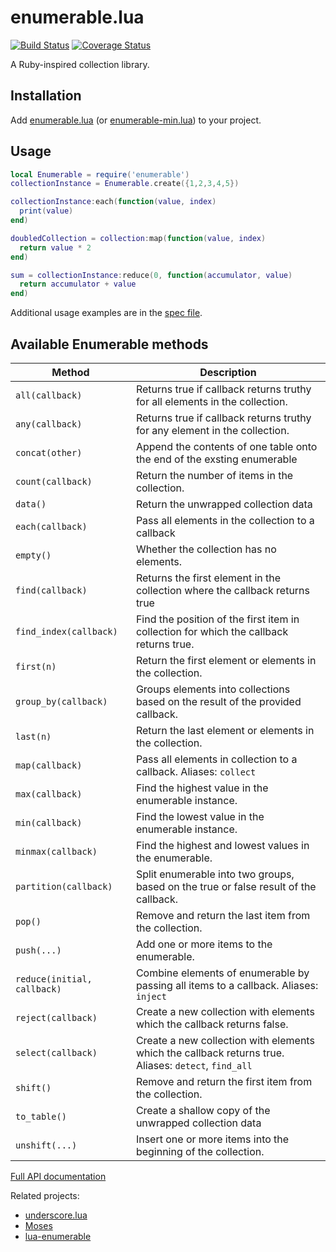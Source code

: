 # enumerable.lua

[![Build Status](https://travis-ci.org/Billiam/enumerable.lua.svg)](https://travis-ci.org/Billiam/enumerable.lua)
[![Coverage Status](https://coveralls.io/repos/Billiam/enumerable.lua/badge.svg)](https://coveralls.io/r/Billiam/enumerable.lua)

A Ruby-inspired collection library.

## Installation

Add [enumerable.lua](enumerable.lua) (or [enumerable-min.lua](enumerable-min.lua)) to your project.

## Usage

```lua
local Enumerable = require('enumerable')
collectionInstance = Enumerable.create({1,2,3,4,5})

collectionInstance:each(function(value, index)
  print(value)
end)

doubledCollection = collection:map(function(value, index)
  return value * 2
end)

sum = collectionInstance:reduce(0, function(accumulator, value)
  return accumulator + value
end)
```

Additional usage examples are in the [spec file](spec/enumerable_spec.lua).

## Available Enumerable methods

Method | Description
-------------|--------------
`all(callback)` | Returns true if callback returns truthy for all elements in the collection.
`any(callback)` | Returns true if callback returns truthy for any element in the collection.
`concat(other)` | Append the contents of one table onto the end of the exsting enumerable
`count(callback)` | Return the number of items in the collection.
`data()` | Return the unwrapped collection data
`each(callback)` | Pass all elements in the collection to a callback
`empty()` | Whether the collection has no elements.
`find(callback)` | Returns the first element in the collection where the callback returns true
`find_index(callback)` | Find the position of the first item in collection for which the callback returns true.
`first(n)` | Return the first element or elements in the collection.
`group_by(callback)` | Groups elements into collections based on the result of the provided callback.
`last(n)` | Return the last element or elements in the collection.
`map(callback)` | Pass all elements in collection to a callback. Aliases: `collect`
`max(callback)` | Find the highest value in the enumerable instance.
`min(callback)` | Find the lowest value in the enumerable instance.
`minmax(callback)` | Find the highest and lowest values in the enumerable.
`partition(callback)` | Split enumerable into two groups, based on the true or false result of the callback.
`pop()` | Remove and return the last item from the collection.
`push(...)` | Add one or more items to the enumerable.
`reduce(initial, callback)` | Combine elements of enumerable by passing all items to a callback. Aliases: `inject`
`reject(callback)` | Create a new collection with elements which the callback returns false.
`select(callback)` | Create a new collection with elements which the callback returns true. Aliases: `detect`, `find_all`
`shift()` | Remove and return the first item from the collection.
`to_table()` | Create a shallow copy of the unwrapped collection data
`unshift(...)` | Insert one or more items into the beginning of the collection.

[Full API documentation](http://billiam.github.io/enumerable.lua/)

Related projects:
* [underscore.lua](https://github.com/mirven/underscore.lua)
* [Moses](https://github.com/Yonaba/Moses)
* [lua-enumerable](https://github.com/mikelovesrobots/lua-enumerable)
